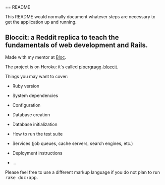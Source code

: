 == README

This README would normally document whatever steps are necessary to get the
application up and running.

## Bloccit: a Reddit replica to teach the fundamentals of web development and Rails.

Made with my mentor at [Bloc](http://bloc.io).

The project is on Heroku: it's called [pipergragg-bloccit](pipergragg-bloccit.herokuapp.com). 

Things you may want to cover:

* Ruby version

* System dependencies

* Configuration

* Database creation

* Database initialization

* How to run the test suite

* Services (job queues, cache servers, search engines, etc.)

* Deployment instructions

* ...


Please feel free to use a different markup language if you do not plan to run
<tt>rake doc:app</tt>.
